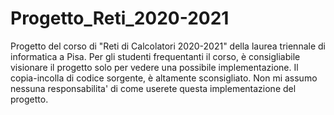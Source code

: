 # Progetto_Reti_2020-2021
Progetto del corso di "Reti di Calcolatori 2020-2021" della laurea triennale di informatica a Pisa.
Per gli studenti frequentanti il corso, è consigliabile visionare il progetto solo per vedere una possibile implementazione. Il copia-incolla di codice sorgente, è altamente sconsigliato. Non mi assumo nessuna responsabilita' di come userete questa implementazione del progetto.
